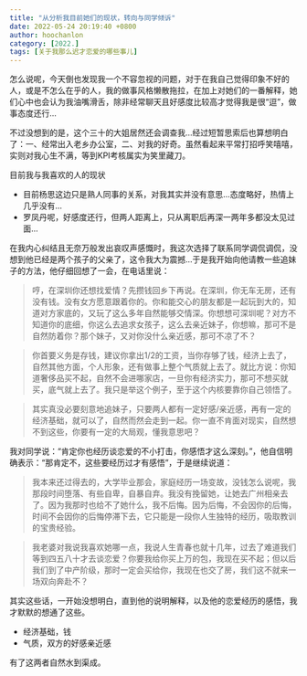 ```yaml
---
title: "从分析我目前她们的现状，转向与同学倾诉"
date: 2022-05-24 20:19:40 +0800
author: hoochanlon
category: [2022.]
tags: [关于我那么迟才恋爱的哪些事儿]
---
```


怎么说呢，今天倒也发现我一个不容忽视的问题，对于在我自己觉得印象不好的人，或是不怎么在乎的人，我的做事风格懒散拖拉，在加上对她们的一番解释，她们心中也会认为我油嘴滑舌，除非经常聊天且好感度比较高才觉得我是很“逗”，做事态度还行...

不过没想到的是，这个三十的大姐居然还会调查我...经过短暂思索后也算想明白了：一、经常出入老乡办公室，二、对我的好奇。虽然看起来平常打招呼笑嘻嘻，实则对我心生不满，等到KPI考核属实为笑里藏刀。

<!-- more -->

目前我与我喜欢的人的现状

* 目前杨思这边只是熟人同事的关系，对我其实并没有意思...态度略好，热情上几乎没有...
* 罗凤丹呢，好感度还行，但两人距离上，只从离职后再深一两年多都没太见过面...

在我内心纠结且无奈万般发出哀叹声感慨时，我这次选择了联系同学调侃调侃，没想到他已经是两个孩子的父亲了，这令我大为震撼...于是我开始向他请教一些追妹子的方法，他仔细回想了一会，在电话里说：

> 哼，在深圳你还想找爱情？先攒钱回乡下再说。在深圳，你无车无房，还有没有钱。没有女方愿意跟着你的。你和能交心的朋友都是一起玩到大的，知道对方家底的，又玩了这么多年自然能够交情深。你想想可深圳呢？对方不知道你的底细，你这么去追求女孩子，这么去亲近妹子，你想嘛，那可不是自然防着你？那个妹子，又对你没什么亲近感，那可不凉了不？

> 你首要义务是存钱，建议你拿出1/2的工资，当你存够了钱，经济上去了，自然其他方面，个人形象，还有做事上整个气质就上去了。就比方说：你知道奢侈品买不起，自然不会进哪家店，一旦你有经济实力，那可不想买就买，底气就上去了。我只是举这个例子，至于这个内核要靠你自己领悟了。

> 其实真没必要刻意地追妹子，只要两人都有一定好感/亲近感，再有一定的经济基础，就可以了，自然而然会走到一起。你一直不肯面对现实，自然想不到这些，你要有一定的大局观，懂我意思吧？

我对同学说：“肯定你也经历谈恋爱的不小打击，你感悟才这么深刻。”，他自信明确表示：“那肯定不，这些要经历过才有感悟”，于是继续说道：

> 我本来还过得去的，大学毕业那会，家庭经历一场变故，没钱怎么说呢，我那段时间堕落、有些自卑，自暴自弃。我没有挽留她，让她去广州相亲去了。因为我那时也给不了她什么，我不后悔。因为后悔，不会因你的后悔，时间不会因你的后悔停滞下去，它只能是一段你人生独特的经历，吸取教训的宝贵经验。

> 我老婆对我说我喜欢她哪一点，我说人生青春也就十几年，过去了难道我们等到四五八十才去谈恋爱？你要我给你买上万的包，我现在买不起；但以后我们到了中产阶级，那时一定会买给你，我现在也交了房，我们这不就来一场双向奔赴不？

其实这些话，一开始没想明白，直到他的说明解释，以及他的恋爱经历的感悟，我才默默的想通了这些。

* 经济基础，钱
* 气质，双方的好感亲近感

有了这两者自然水到渠成。